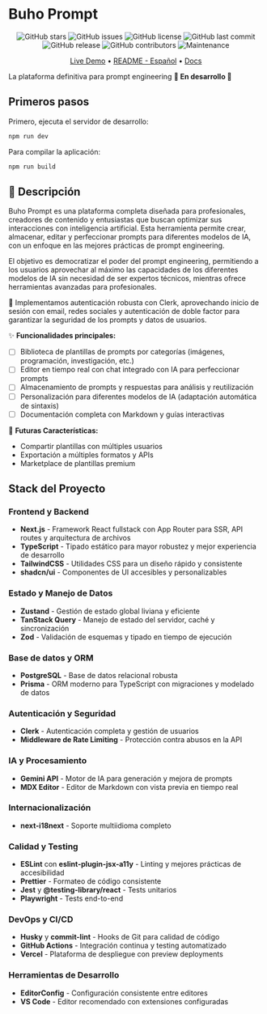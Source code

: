 # Buho Prompt

<div align="center">

<!--[GitHub forks](https://img.shields.io/github/forks/slydragonn/buhoprompt-app?style=social)-->

![GitHub stars](https://img.shields.io/github/stars/slydragonn/buhoprompt-app?style=social)
![GitHub issues](https://img.shields.io/github/issues/slydragonn/buhoprompt-app)
![GitHub license](https://img.shields.io/github/license/slydragonn/buhoprompt-app)
![GitHub last commit](https://img.shields.io/github/last-commit/slydragonn/buhoprompt-app)
![GitHub release](https://img.shields.io/github/v/release/slydragonn/buhoprompt-app)
![GitHub contributors](https://img.shields.io/github/contributors/slydragonn/buhoprompt-app)
![Maintenance](https://img.shields.io/badge/Maintained-Actively-green)

</div>

<div align="center">

[Live Demo](#) •
[README - Español](README.es.md) •
[Docs](#)

</div>

La plataforma definitiva para prompt engineering
**🚧 En desarrollo 🚧**

## Primeros pasos

Primero, ejecuta el servidor de desarrollo:

```bash
npm run dev
```

Para compilar la aplicación:

```bash
npm run build
```

## **📝 Descripción**

Buho Prompt es una plataforma completa diseñada para profesionales, creadores de contenido y entusiastas que buscan optimizar sus interacciones con inteligencia artificial. Esta herramienta permite crear, almacenar, editar y perfeccionar prompts para diferentes modelos de IA, con un enfoque en las mejores prácticas de prompt engineering.

El objetivo es democratizar el poder del prompt engineering, permitiendo a los usuarios aprovechar al máximo las capacidades de los diferentes modelos de IA sin necesidad de ser expertos técnicos, mientras ofrece herramientas avanzadas para profesionales.

🔐 Implementamos autenticación robusta con Clerk, aprovechando inicio de sesión con email, redes sociales y autenticación de doble factor para garantizar la seguridad de los prompts y datos de usuarios.

✨ **Funcionalidades principales:**

- [ ] Biblioteca de plantillas de prompts por categorías (imágenes, programación, investigación, etc.)
- [ ] Editor en tiempo real con chat integrado con IA para perfeccionar prompts
- [ ] Almacenamiento de prompts y respuestas para análisis y reutilización
- [ ] Personalización para diferentes modelos de IA (adaptación automática de sintaxis)
- [ ] Documentación completa con Markdown y guías interactivas

🚀 **Futuras Características:**

- Compartir plantillas con múltiples usuarios
- Exportación a múltiples formatos y APIs
- Marketplace de plantillas premium

## Stack del Proyecto

### Frontend y Backend

- **Next.js** - Framework React fullstack con App Router para SSR, API routes y arquitectura de archivos
- **TypeScript** - Tipado estático para mayor robustez y mejor experiencia de desarrollo
- **TailwindCSS** - Utilidades CSS para un diseño rápido y consistente
- **shadcn/ui** - Componentes de UI accesibles y personalizables

### Estado y Manejo de Datos

- **Zustand** - Gestión de estado global liviana y eficiente
- **TanStack Query** - Manejo de estado del servidor, caché y sincronización
- **Zod** - Validación de esquemas y tipado en tiempo de ejecución

### Base de datos y ORM

- **PostgreSQL** - Base de datos relacional robusta
- **Prisma** - ORM moderno para TypeScript con migraciones y modelado de datos

### Autenticación y Seguridad

- **Clerk** - Autenticación completa y gestión de usuarios
- **Middleware de Rate Limiting** - Protección contra abusos en la API

### IA y Procesamiento

- **Gemini API** - Motor de IA para generación y mejora de prompts
- **MDX Editor** - Editor de Markdown con vista previa en tiempo real

### Internacionalización

- **next-i18next** - Soporte multiidioma completo

### Calidad y Testing

- **ESLint** con **eslint-plugin-jsx-a11y** - Linting y mejores prácticas de accesibilidad
- **Prettier** - Formateo de código consistente
- **Jest** y **@testing-library/react** - Tests unitarios
- **Playwright** - Tests end-to-end

### DevOps y CI/CD

- **Husky** y **commit-lint** - Hooks de Git para calidad de código
- **GitHub Actions** - Integración continua y testing automatizado
- **Vercel** - Plataforma de despliegue con preview deployments

### Herramientas de Desarrollo

- **EditorConfig** - Configuración consistente entre editores
- **VS Code** - Editor recomendado con extensiones configuradas
